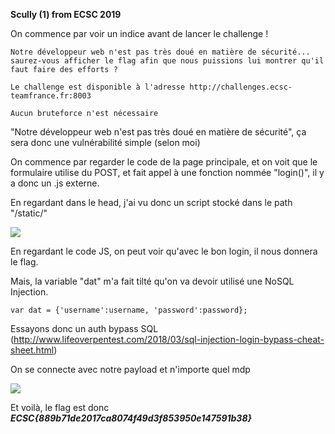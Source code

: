 **Scully (1) from ECSC 2019**

On commence par voir un indice avant de lancer le challenge !

```
Notre développeur web n'est pas très doué en matière de sécurité... saurez-vous afficher le flag afin que nous puissions lui montrer qu'il faut faire des efforts ?

Le challenge est disponible à l'adresse http://challenges.ecsc-teamfrance.fr:8003

Aucun bruteforce n'est nécessaire

```

"Notre développeur web n'est pas très doué en matière de sécurité", ça sera donc une vulnérabilité simple (selon moi)

On commence par regarder le code de la page principale, et on voit que le formulaire utilise du POST, et fait appel à une fonction nommée "login()", il y a donc un .js externe.

En regardant dans le head, j'ai vu donc un script stocké dans le path "/static/"

<img src="https://i.imgur.com/q0NUWPQ.png" />

En regardant le code JS, on peut voir qu'avec le bon login, il nous donnera le flag.

Mais, la variable "dat" m'a fait tilté qu'on va devoir utilisé une NoSQL Injection.

```
var dat = {'username':username, 'password':password};
```

Essayons donc un auth bypass SQL (http://www.lifeoverpentest.com/2018/03/sql-injection-login-bypass-cheat-sheet.html)

On se connecte avec notre payload et n'importe quel mdp

<img src="https://i.imgur.com/6LCc4VF.png" />

Et voilà, le flag est donc ***ECSC{889b71de2017ca8074f49d3f853950e147591b38}***
